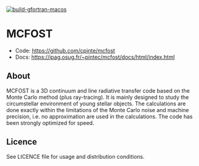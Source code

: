 [![build-gfortran-macos](https://github.com/cpinte/mcfost/actions/workflows/build-gfortran-macos.yml/badge.svg)](https://github.com/cpinte/mcfost/actions/workflows/build-gfortran-macos.yml)

MCFOST
======

- Code: <https://github.com/cpinte/mcfost>
- Docs: <https://ipag.osug.fr/~pintec/mcfost/docs/html/index.html>

About
-----

MCFOST is a 3D continuum and line radiative transfer code based on the Monte Carlo method (plus ray-tracing). It is mainly designed to study the circumstellar environment of young stellar objects. The calculations are done exactly within the limitations of the Monte Carlo noise and machine precision, i.e. no approximation are used in the calculations. The code has been strongly optimized for speed.


Licence
-------

See LICENCE file for usage and distribution conditions.
